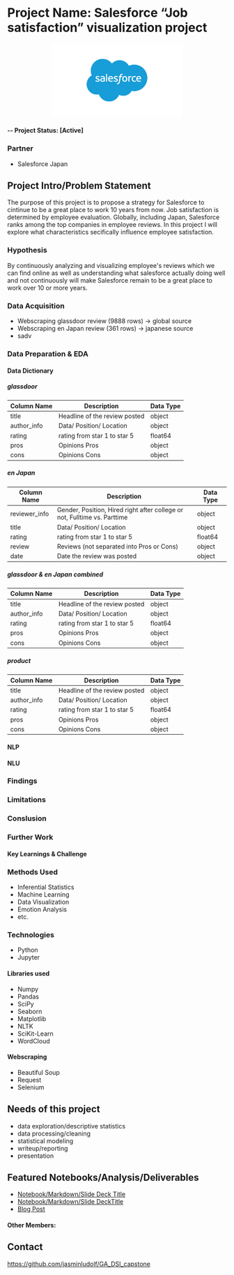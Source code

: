 # Project Name: Salesforce “Job satisfaction” visualization project

<p align="center">
<img src="images/Salesforce-logo.jpg" width="300">
</p>

#### -- Project Status: [Active]

### Partner
* Salesforce Japan

## Project Intro/Problem Statement
The purpose of this project is to propose a strategy for Salesforce to cintinue to be a great place to work 10 years from now. 
Job satisfaction is determined by employee evaluation.
Globally, including Japan, Salesforce ranks among the top companies in employee reviews.
In this project I will explore what characteristics secifically influence employee satisfaction.

### Hypothesis
By continuously analyzing and visualizing employee's reviews which we can find online as well as understanding what salesforce actually doing well and not continuously will make Salesforce remain to be a great place to work over 10 or more years.

### Data Acquisition
* Webscraping glassdoor review (9888 rows) -> global source
* Webscraping en Japan review (361 rows) -> japanese source
* sadv

### Data Preparation & EDA
#### Data Dictionary
##### glassdoor
| Column Name | Description | Data Type | 
| --- | ----------- | --- |
| title | Headline of the review posted | object |
| author_info | Data/ Position/ Location | object |
| rating | rating from star 1 to star 5 | float64 |
| pros | Opinions Pros | object |
| cons | Opinions Cons | object |
##### en Japan
| Column Name | Description | Data Type | 
| --- | --------------------- | --- |
| reviewer_info | Gender, Position, Hired right after college or not, Fulltime vs. Parttime | object |
| title | Data/ Position/ Location | object |
| rating | rating from star 1 to star 5 | float64 |
| review | Reviews (not separated into Pros or Cons) | object |
| date | Date the review was posted | object |
##### glassdoor & en Japan combined
| Column Name | Description | Data Type | 
| --- | ----------- | --- |
| title | Headline of the review posted | object |
| author_info | Data/ Position/ Location | object |
| rating | rating from star 1 to star 5 | float64 |
| pros | Opinions Pros | object |
| cons | Opinions Cons | object |
##### product
| Column Name | Description | Data Type | 
| --- | ----------- | --- |
| title | Headline of the review posted | object |
| author_info | Data/ Position/ Location | object |
| rating | rating from star 1 to star 5 | float64 |
| pros | Opinions Pros | object |
| cons | Opinions Cons | object |
#### NLP
#### NLU
### Findings
### Limitations
### Conslusion
### Further Work
#### Key Learnings & Challenge

### Methods Used
* Inferential Statistics
* Machine Learning
* Data Visualization
* Emotion Analysis
* etc.

### Technologies
* Python
* Jupyter

#### Libraries used
* Numpy
* Pandas
* SciPy
* Seaborn
* Matplotlib
* NLTK
* SciKit-Learn
* WordCloud
#### Webscraping
* Beautiful Soup
* Request
* Selenium


## Needs of this project

- data exploration/descriptive statistics
- data processing/cleaning
- statistical modeling
- writeup/reporting
- presentation


## Featured Notebooks/Analysis/Deliverables
* [Notebook/Markdown/Slide Deck Title](link)
* [Notebook/Markdown/Slide DeckTitle](link)
* [Blog Post](link)


#### Other Members:


## Contact
https://github.com/jasminludolf/GA_DSI_capstone

